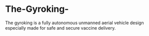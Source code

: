 # The-Gyroking-
The gyroking is a fully autonomous unmanned aerial vehicle design especially made for safe and secure vaccine delivery. 

